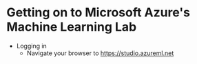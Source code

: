 # Getting on to Microsoft Azure's Machine Learning Lab
- Logging in
  - Navigate your browser to https://studio.azureml.net
